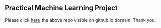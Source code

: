 ## Practical Machine Learning Project

Please click [here](http://samarkande.github.io/practicalmachinelearning/) the above repo visible on github.io domain. Thank you.
